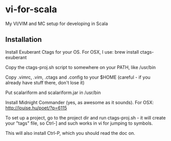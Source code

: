 vi-for-scala
============

My VI/VIM and MC setup for developing in Scala

Installation
------------
Install Exuberant Ctags for your OS. For OSX, I use: brew install ctags-exuberant

Copy the ctags-proj.sh script to somewhere on your PATH, like /usr/bin

Copy .vimrc, .vim, .ctags and .config to your $HOME (careful - if you already have stuff there, don't lose it)

Put scalariform and scalariform.jar in /usr/bin

Install Midnight Commander (yes, as awesome as it sounds). For OSX: http://louise.hu/poet/?p=6115

To set up a project, go to the project dir and run ctags-proj.sh - it will create your "tags" file, so Ctrl-] and such works in vi for jumping to symbols.

This will also install Ctrl-P, which you should read the doc on.

